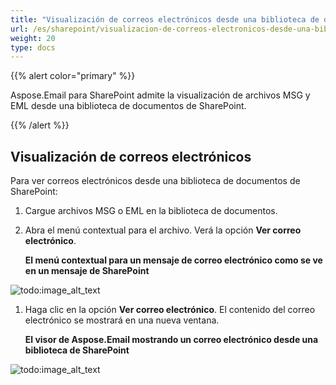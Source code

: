 ```yaml
---
title: "Visualización de correos electrónicos desde una biblioteca de documentos de SharePoint"
url: /es/sharepoint/visualizacion-de-correos-electronicos-desde-una-biblioteca-de-documentos-de-sharepoint/
weight: 20
type: docs
---
```



{{% alert color="primary" %}} 

Aspose.Email para SharePoint admite la visualización de archivos MSG y EML desde una biblioteca de documentos de SharePoint.

{{% /alert %}} 
## **Visualización de correos electrónicos**
Para ver correos electrónicos desde una biblioteca de documentos de SharePoint:

1. Cargue archivos MSG o EML en la biblioteca de documentos.
1. Abra el menú contextual para el archivo. Verá la opción **Ver correo electrónico**. 

   **El menú contextual para un mensaje de correo electrónico como se ve en un mensaje de SharePoint** 

![todo:image_alt_text](viewing-emails-from-within-a-sharepoint-document-library_1.png)




1. Haga clic en la opción **Ver correo electrónico**. El contenido del correo electrónico se mostrará en una nueva ventana. 

   **El visor de Aspose.Email mostrando un correo electrónico desde una biblioteca de SharePoint** 

![todo:image_alt_text](viewing-emails-from-within-a-sharepoint-document-library_2.png)
